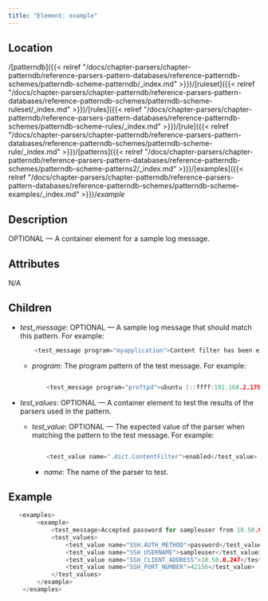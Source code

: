 ```yaml
---
title: "Element: example"
---
```

<!-- DISCLAIMER: This file is based on the syslog-ng Open Source Edition documentation https://github.com/balabit/syslog-ng-ose-guides/commit/2f4a52ee61d1ea9ad27cb4f3168b95408fddfdf2 and is used under the terms of The syslog-ng Open Source Edition Documentation License. The file has been modified by Axoflow. -->

## Location

/[patterndb]({{< relref "/docs/chapter-parsers/chapter-patterndb/reference-parsers-pattern-databases/reference-patterndb-schemes/patterndb-scheme-patterndb/_index.md" >}})/[ruleset]({{< relref "/docs/chapter-parsers/chapter-patterndb/reference-parsers-pattern-databases/reference-patterndb-schemes/patterndb-scheme-ruleset/_index.md" >}})/[rules]({{< relref "/docs/chapter-parsers/chapter-patterndb/reference-parsers-pattern-databases/reference-patterndb-schemes/patterndb-scheme-rules/_index.md" >}})/[rule]({{< relref "/docs/chapter-parsers/chapter-patterndb/reference-parsers-pattern-databases/reference-patterndb-schemes/patterndb-scheme-rule/_index.md" >}})/[patterns]({{< relref "/docs/chapter-parsers/chapter-patterndb/reference-parsers-pattern-databases/reference-patterndb-schemes/patterndb-scheme-patterns2/_index.md" >}})/[examples]({{< relref "/docs/chapter-parsers/chapter-patterndb/reference-parsers-pattern-databases/reference-patterndb-schemes/patterndb-scheme-examples/_index.md" >}})/*example*



## Description

OPTIONAL — A container element for a sample log message.



## Attributes

N/A



## Children

  - *test_message*: OPTIONAL — A sample log message that should match this pattern. For example:
    
    ```c
        <test_message program="myapplication">Content filter has been enabled</test_message>
    
    ```
    
      - *program*: The program pattern of the test message. For example:
        
        ```c
        
            <test_message program="proftpd">ubuntu (::ffff:192.168.2.179[::ffff:192.168.2.179]) - FTP session closed.</test_message>
        
        ```

  - *test_values*: OPTIONAL — A container element to test the results of the parsers used in the pattern.
    
      - *test_value*: OPTIONAL — The expected value of the parser when matching the pattern to the test message. For example:
        
        ```c
        
            <test_value name=".dict.ContentFilter">enabled</test_value>
        
        ```
        
          - *name*: The name of the parser to test.


## Example

```c
   <examples>
        <example>
            <test_message>Accepted password for sampleuser from 10.50.0.247 port 42156 ssh2</test_message>
            <test_values>
                <test_value name="SSH.AUTH_METHOD">password</test_value>
                <test_value name="SSH_USERNAME">sampleuser</test_value>
                <test_value name="SSH_CLIENT_ADDRESS">10.50.0.247</test_value>
                <test_value name="SSH_PORT_NUMBER">42156</test_value>
            </test_values>
        </example>
    </examples>
```


